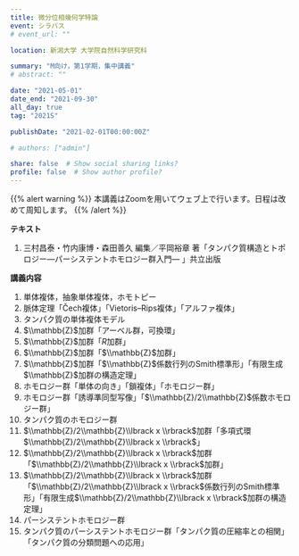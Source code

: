 ```yaml
---
title: 微分位相幾何学特論
event: シラバス
# event_url: ""

location: 新潟大学 大学院自然科学研究科

summary: "M向け，第1学期，集中講義"
# abstract: ""

date: "2021-05-01"
date_end: "2021-09-30"
all_day: true
tag: "2021S"

publishDate: "2021-02-01T00:00:00Z"

# authors: ["admin"]

share: false  # Show social sharing links?
profile: false  # Show author profile?
---
```

{{% alert warning %}}
本講義はZoomを用いてウェブ上で行います。日程は改めて周知します。
{{% /alert %}}

**テキスト**

1. 三村昌泰・竹内康博・森田善久 編集／平岡裕章 著「タンパク質構造とトポロジー―パーシステントホモロジー群入門― 」共立出版

**講義内容**

1. 単体複体，抽象単体複体，ホモトピー
2. 脈体定理「Čech複体」「Vietoris–Rips複体」「アルファ複体」
3. タンパク質の単体複体モデル
4. $\\mathbb{Z}$加群「アーベル群，可換環」
5. $\\mathbb{Z}$加群「$R$加群」
6. $\\mathbb{Z}$加群「$\\mathbb{Z}$加群」
7. $\\mathbb{Z}$加群「$\\mathbb{Z}$係数行列のSmith標準形」「有限生成$\\mathbb{Z}$加群の構造定理」
8. ホモロジー群「単体の向き」「鎖複体」「ホモロジー群」
9. ホモロジー群「誘導準同型写像」「$\\mathbb{Z}/2\\mathbb{Z}$係数ホモロジー群」
10. タンパク質のホモロジー群
11. $\\mathbb{Z}/2\\mathbb{Z}\\lbrack x \\rbrack$加群「多項式環$\\mathbb{Z}/2\\mathbb{Z}\\lbrack x \\rbrack$」
12. $\\mathbb{Z}/2\\mathbb{Z}\\lbrack x \\rbrack$加群「$\\mathbb{Z}/2\\mathbb{Z}\\lbrack x \\rbrack$加群」
13. $\\mathbb{Z}/2\\mathbb{Z}\\lbrack x \\rbrack$加群「$\\mathbb{Z}/2\\mathbb{Z}\\lbrack x \\rbrack$係数行列のSmith標準形」「有限生成$\\mathbb{Z}/2\\mathbb{Z}\\lbrack x \\rbrack$加群の構造定理」
14. パーシステントホモロジー群
15. タンパク質のパーシステントホモロジー群「タンパク質の圧縮率との相関」「タンパク質の分類問題への応用」
